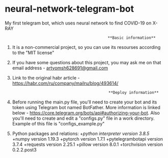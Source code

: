 # neural-network-telegram-bot
My first telegram bot, which uses neural network to find COVID-19 on X-RAY 

                                                 **Basic information**
1. It is a non-commercial project, so you can use its resourses according to the "MIT license"
2. If you have some questions about this project, you may ask me on that email address - artyomsh628691@gmail.com
3. Link to the original habr article - https://habr.com/ru/company/mailru/blog/493614/

                                                 **Deploy information**
1. Before running the main.py file, you'll need to create your bot and its token using Telegram bot named BotFather. More information is linked below - https://core.telegram.org/bots/api#authorizing-your-bot. Also you'll need to create and edit a "configs.py" file in a work directory. Example of this file is "configs_example.py"
2. Python packages and relations: 
+*python interpreter version 3.8.5*
+numpy version 1.19.3
+pytorch version 1.7.1
+pytelegrambotapi version 3.7.4
+requests version 2.25.1
+pillow version 8.0.1
+torchvision version 0.2.2.post3
